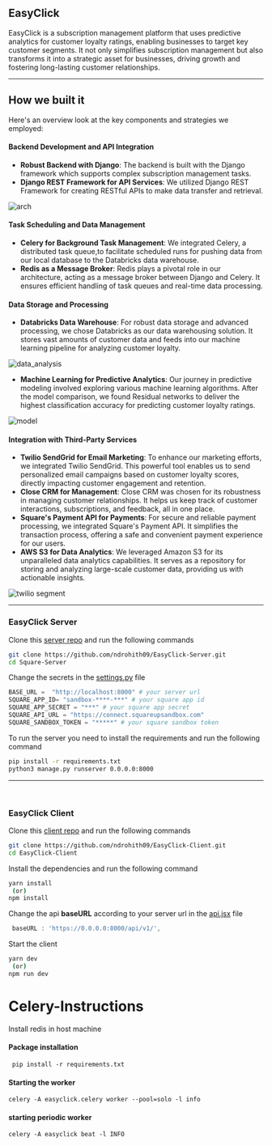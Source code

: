 ## EasyClick 

EasyClick is a subscription management platform that uses predictive analytics for customer loyalty ratings, enabling businesses to target key customer segments. It not only simplifies subscription management but also transforms it into a strategic asset for businesses, driving growth and fostering long-lasting customer relationships.

---
## How we built it

Here's an overview look at the key components and strategies we employed:

#### Backend Development and API Integration
- **Robust Backend with Django**: The backend is built with the Django framework which supports complex subscription management tasks.
- **Django REST Framework for API Services**: We utilized Django REST Framework for creating RESTful APIs to make data transfer and retrieval.

![arch](https://github.com/ndrohith09/EasyClick-Client/assets/75234968/241fa5b7-e266-446d-a468-cab250758c33)

#### Task Scheduling and Data Management
- **Celery for Background Task Management**: We integrated Celery, a distributed task queue,to facilitate scheduled runs for pushing data from our local database to the Databricks data warehouse. 
- **Redis as a Message Broker**: Redis plays a pivotal role in our architecture, acting as a message broker between Django and Celery. It ensures efficient handling of task queues and real-time data processing.

#### Data Storage and Processing
- **Databricks Data Warehouse**: For robust data storage and advanced processing, we chose Databricks as our data warehousing solution. It stores vast amounts of customer data and feeds into our machine learning pipeline for analyzing customer loyalty.

![data_analysis](https://github.com/ndrohith09/EasyClick-Client/assets/75234968/7c761a94-1882-47a9-aa74-9f65bd8c355a)

- **Machine Learning for Predictive Analytics**: Our journey in predictive modeling involved exploring various machine learning algorithms. After the model comparison, we found Residual networks to deliver the highest classification accuracy for predicting customer loyalty ratings.

![model](https://github.com/ndrohith09/EasyClick-Client/assets/75234968/925797c6-d459-40d5-b949-e4bb450914d9)

#### Integration with Third-Party Services
- **Twilio SendGrid for Email Marketing**: To enhance our marketing efforts, we integrated Twilio SendGrid. This powerful tool enables us to send personalized email campaigns based on customer loyalty scores, directly impacting customer engagement and retention.
- **Close CRM for Management**: Close CRM was chosen for its robustness in managing customer relationships. It helps us keep track of customer interactions, subscriptions, and feedback, all in one place.
- **Square's Payment API for Payments**: For secure and reliable payment processing, we integrated Square's Payment API. It simplifies the transaction process, offering a safe and convenient payment experience for our users.
- **AWS S3 for Data Analytics**: We leveraged Amazon S3 for its unparalleled data analytics capabilities. It serves as a repository for storing and analyzing large-scale customer data, providing us with actionable insights.

![twilio segment](https://github.com/ndrohith09/EasyClick-Client/assets/73429989/625d06ba-af59-4409-af81-3d8b0d8068c0)

---

### EasyClick Server 

Clone this [server repo](https://github.com/ndrohith09/EasyClick-Server) and run the following commands 
````bash
git clone https://github.com/ndrohith09/EasyClick-Server.git
cd Square-Server
````
Change the secrets in the [settings.py](https://github.com/ndrohith09/EasyClick-Server/blob/main/squarebackend/settings.py) file
```python 
BASE_URL =  "http://localhost:8000" # your server url
SQUARE_APP_ID= "sandbox-****-***" # your square app id
SQUARE_APP_SECRET = "***" # your square app secret
SQUARE_API_URL = "https://connect.squareupsandbox.com"
SQUARE_SANDBOX_TOKEN = "*****" # your square sandbox token

```

To run the server you need to install the requirements and run the following command
```bash
pip install -r requirements.txt
python3 manage.py runserver 0.0.0.0:8000
```

<hr />
<br />

### EasyClick Client

Clone this [client repo](https://github.com/ndrohith09/EasyClick-Client) and run the following commands 

````bash
git clone https://github.com/ndrohith09/EasyClick-Client.git
cd EasyClick-Client
````

Install the dependencies and run the following command
```bash
yarn install
 (or)
npm install
```

Change the api **baseURL** according to your server url in the [api.jsx](https://github.com/ndrohith09/EasyClick-Client/blob/master/src/api/api.jsx) file
```javascript  
 baseURL : 'https://0.0.0.0:8000/api/v1/',
```
Start the client
```bash 
yarn dev
 (or)
npm run dev
```

# Celery-Instructions

Install redis in host machine

#### Package installation

``` pip install -r requirements.txt```

#### Starting the worker
```celery -A easyclick.celery worker --pool=solo -l info```

#### starting periodic worker
```celery -A easyclick beat -l INFO```